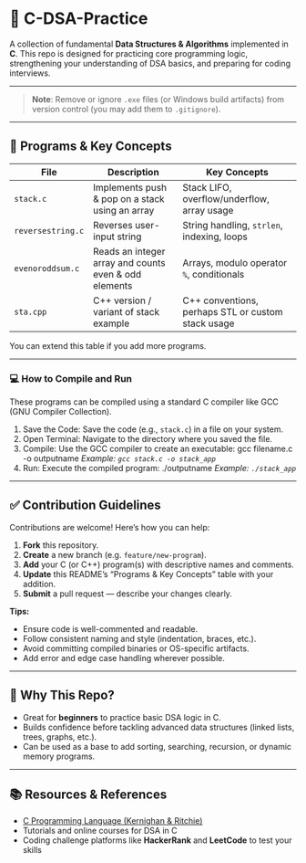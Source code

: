 # 🚀 C-DSA-Practice
A collection of fundamental **Data Structures & Algorithms** implemented in **C**.
This repo is designed for practicing core programming logic, strengthening your understanding of DSA basics, and preparing for coding interviews.

---

> **Note**: Remove or ignore `.exe` files (or Windows build artifacts) from version control (you may add them to `.gitignore`).

---

## 🧩 Programs & Key Concepts

| File | Description | Key Concepts |
|------|-------------|--------------|
| `stack.c` | Implements push & pop on a stack using an array | Stack LIFO, overflow/underflow, array usage |
| `reversestring.c` | Reverses user-input string | String handling, `strlen`, indexing, loops |
| `evenoroddsum.c` | Reads an integer array and counts even & odd elements | Arrays, modulo operator `%`, conditionals |
| `sta.cpp` | C++ version / variant of stack example | C++ conventions, perhaps STL or custom stack usage |

You can extend this table if you add more programs.

---

### 💻 How to Compile and Run

These programs can be compiled using a standard C compiler like GCC (GNU Compiler Collection).

1.  Save the Code: Save the code (e.g., `stack.c`) in a file on your system.
2.  Open Terminal: Navigate to the directory where you saved the file.
3.  Compile: Use the GCC compiler to create an executable:
       gcc filename.c -o outputname
        *Example: `gcc stack.c -o stack_app`*
4.  Run: Execute the compiled program:
       ./outputname
        *Example: `./stack_app`*

---

## ✅ Contribution Guidelines

Contributions are welcome! Here’s how you can help:

1. **Fork** this repository.  
2. **Create** a new branch (e.g. `feature/new-program`).  
3. **Add** your C (or C++) program(s) with descriptive names and comments.  
4. **Update** this README’s “Programs & Key Concepts” table with your addition.  
5. **Submit** a pull request — describe your changes clearly.  

**Tips:**

- Ensure code is well-commented and readable.  
- Follow consistent naming and style (indentation, braces, etc.).  
- Avoid committing compiled binaries or OS-specific artifacts.  
- Add error and edge case handling wherever possible.  

---

## 🎯 Why This Repo?

- Great for **beginners** to practice basic DSA logic in C.  
- Builds confidence before tackling advanced data structures (linked lists, trees, graphs, etc.).  
- Can be used as a base to add sorting, searching, recursion, or dynamic memory programs.  

---

## 📚 Resources & References

- [C Programming Language (Kernighan & Ritchie)](https://en.wikipedia.org/wiki/The_C_Programming_Language)  
- Tutorials and online courses for DSA in C  
- Coding challenge platforms like **HackerRank** and **LeetCode** to test your skills  
